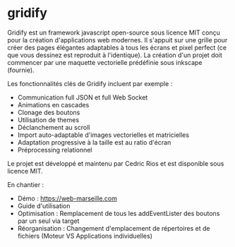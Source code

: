 # gridify

Gridify est un framework javascript open-source sous licence MIT conçu pour la création d'applications web modernes.
Il s'appuit sur une grille pour créer des pages élégantes adaptables à tous les écrans et pixel perfect (ce que vous dessinez est reproduit à l'identique).
La création d'un projet doit commencer par une maquette vectorielle prédéfinie sous inkscape (fournie).

Les fonctionnalités clés de Gridify incluent par exemple : 

 - Communication full JSON et full Web Socket
 - Animations en cascades
 - Clonage des boutons
 - Utilisation de themes
 - Déclanchement au scroll
 - Import auto-adaptable d'images vectorielles et matricielles
 - Adaptation progressive à la taille est au ratio d'écran
 - Préprocessing relationnel

Le projet est développé et maintenu par Cedric Rios et est disponible sous licence MIT.

En chantier :
  
  - Démo : https://web-marseille.com
  - Guide d'utilisation
  - Optimisation : Remplacement de tous les addEventLister des boutons par un seul via target
  - Réorganisation : Changement d'emplacement de répertoires et de fichiers (Moteur VS Applications individuelles)
